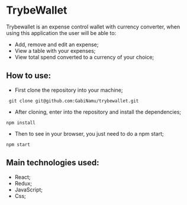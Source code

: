 # TrybeWallet

Trybewallet is an expense control wallet with currency converter, when using this application the user will be able to:
- Add, remove and edit an expense;
- View a table with your expenses;
- View total spend converted to a currency of your choice;

## How to use:
- First clone the repository into your machine;

```
 git clone git@github.com:GabiNamu/trybewallet.git
```
- After cloning, enter into the repository and install the dependencies;

```
npm install
```
- Then to see in your browser, you just need to do a npm start;
```
npm start
```

## Main technologies used:
- React;
- Redux;
- JavaScript;
- Css;




